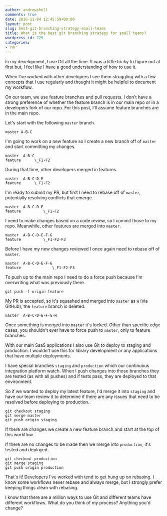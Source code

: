 ```yaml
---
author: andrewshell
comments: true
date: 2016-11-04 12:45:59+00:00
layout: post
slug: best-git-branching-strategy-small-teams
title: What is the best git branching strategy for small teams?
wordpress_id: 729
categories:
- PHP
---
```


In my development, I use Git all the time. It was a little tricky to figure out at first but, I feel like I have a good understanding of how to use it.

When I've worked with other developers I see them struggling with a few concepts that I use regularly and thought it might be helpful to document my workflow.

On our team, we use feature branches and pull requests. I don't have a strong preference of whether the feature branch is in our main repo or in a developers fork of our repo. For this post, I'll assume feature branches are in the main repo.

Let's start with the following `master` branch.

```
master A-B-C
```

I'm going to work on a new feature so I create a new branch off of `master` and start committing my changes.

```
master  A-B-C
feature      \_F1-F2
```


During that time, other developers merged in features.

```
master  A-B-C-D-E
feature      \_F1-F2
```



I'm ready to submit my PR, but first I need to rebase off of `master`, potentially resolving conflicts that emerge.

```
master  A-B-C-D-E
feature          \_F1-F2
```



I need to make changes based on a code review, so I commit those to my repo. Meanwhile, other features are merged into `master`.

```
master  A-B-C-D-E-F-G
feature          \_F1-F2-F3
```

Before I have my new changes reviewed I once again need to rebase off of `master`.

```
master  A-B-C-D-E-F-G
feature              \_F1-F2-F3
```

To push up to the main repo I need to do a force push because I'm overwriting what was previously there.

```shell-session
git push -f origin feature
```

My PR is accepted, so it's squashed and merged into `master` as `H` (via GitHub), the `feature` branch is deleted.

```
master  A-B-C-D-E-F-G-H
```

Once something is merged into `master` it's locked.  Other than specific edge cases, you shouldn't ever have to force push to `master`, only to feature branches.

With our main SaaS applications I also use Git to deploy to staging and production.  I wouldn't use this for library development or any applications that have multiple deployments.

I have special branches `staging` and `production` which our continuous integration platform watch. When I push changes into those branches they are tested (as with all pushes) and if tests pass, they are deployed to that environment.

So if we wanted to deploy my latest feature, I'd merge it into `staging` and have our team review it to determine if there are any issues that need to be resolved before deploying to production.

```shell-session
git checkout staging
git merge master
git push origin staging
```

If there are changes we create a new feature branch and start at the top of this workflow.

If there are no changes to be made then we merge into `production`, it's tested and deployed.

```shell-session
git checkout production
git merge staging
git push origin production
```

That's it!  Developers I've worked with tend to get hung up on rebasing.  I know some workflows never rebase and always merge, but I strongly prefer keeping things clean with rebasing.

I know that there are a million ways to use Git and different teams have different workflows.  What do you think of my process?  Anything you'd change?
